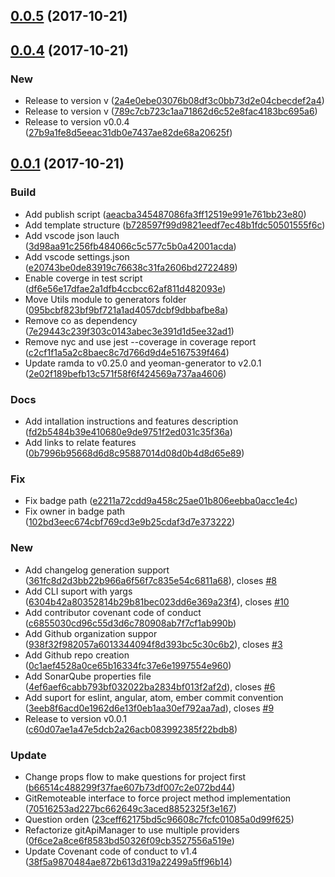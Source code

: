 <a name="0.0.5"></a>
## [0.0.5](https://github.com/red-panda-ci/generator-redpanda-node-module/compare/v0.0.4...v0.0.5) (2017-10-21)




<a name="0.0.4"></a>
## [0.0.4](https://github.com/red-panda-ci/generator-redpanda-node-module/compare/v0.0.1...v0.0.4) (2017-10-21)


### New

* Release to version v ([2a4e0ebe03076b08df3c0bb73d2e04cbecdef2a4](https://github.com/red-panda-ci/generator-redpanda-node-module/commit/2a4e0ebe03076b08df3c0bb73d2e04cbecdef2a4))
* Release to version v ([789c7cb723c1aa71862d6c52e8fac4183bc695a6](https://github.com/red-panda-ci/generator-redpanda-node-module/commit/789c7cb723c1aa71862d6c52e8fac4183bc695a6))
* Release to version v0.0.4 ([27b9a1fe8d5eeac31db0e7437ae82de68a20625f](https://github.com/red-panda-ci/generator-redpanda-node-module/commit/27b9a1fe8d5eeac31db0e7437ae82de68a20625f))



<a name="0.0.1"></a>
## [0.0.1](https://github.com/red-panda-ci/generator-redpanda-node-module/compare/b728597f99d9821eedf7ec48b1fdc50501555f6c...v0.0.1) (2017-10-21)


### Build

* Add publish script ([aeacba345487086fa3ff12519e991e761bb23e80](https://github.com/red-panda-ci/generator-redpanda-node-module/commit/aeacba345487086fa3ff12519e991e761bb23e80))
* Add template structure ([b728597f99d9821eedf7ec48b1fdc50501555f6c](https://github.com/red-panda-ci/generator-redpanda-node-module/commit/b728597f99d9821eedf7ec48b1fdc50501555f6c))
* Add vscode json lauch ([3d98aa91c256fb484066c5c577c5b0a42001acda](https://github.com/red-panda-ci/generator-redpanda-node-module/commit/3d98aa91c256fb484066c5c577c5b0a42001acda))
* Add vscode settings.json ([e20743be0de83919c76638c31fa2606bd2722489](https://github.com/red-panda-ci/generator-redpanda-node-module/commit/e20743be0de83919c76638c31fa2606bd2722489))
* Enable coverge in test script ([df6e56e17dfae2a1dfb4ccbcc62af811d482093e](https://github.com/red-panda-ci/generator-redpanda-node-module/commit/df6e56e17dfae2a1dfb4ccbcc62af811d482093e))
* Move Utils module to generators folder ([095bcbf823bf9bf721a1ad4057dcbf9dbbafbe8a](https://github.com/red-panda-ci/generator-redpanda-node-module/commit/095bcbf823bf9bf721a1ad4057dcbf9dbbafbe8a))
* Remove co as dependency ([7e29443c239f303c0143abec3e391d1d5ee32ad1](https://github.com/red-panda-ci/generator-redpanda-node-module/commit/7e29443c239f303c0143abec3e391d1d5ee32ad1))
* Remove nyc and use jest --coverage in coverage report ([c2cf1f1a5a2c8baec8c7d766d9d4e5167539f464](https://github.com/red-panda-ci/generator-redpanda-node-module/commit/c2cf1f1a5a2c8baec8c7d766d9d4e5167539f464))
* Update ramda to v0.25.0 and yeoman-generator to v2.0.1 ([2e02f189befb13c571f58f6f424569a737aa4606](https://github.com/red-panda-ci/generator-redpanda-node-module/commit/2e02f189befb13c571f58f6f424569a737aa4606))

### Docs

* Add intallation instructions and features description ([fd2b5484b39e410680e9de9751f2ed031c35f36a](https://github.com/red-panda-ci/generator-redpanda-node-module/commit/fd2b5484b39e410680e9de9751f2ed031c35f36a))
* Add links to relate features ([0b7996b95668d6d8c95887014d08d0b4d8d65e89](https://github.com/red-panda-ci/generator-redpanda-node-module/commit/0b7996b95668d6d8c95887014d08d0b4d8d65e89))

### Fix

* Fix badge path ([e2211a72cdd9a458c25ae01b806eebba0acc1e4c](https://github.com/red-panda-ci/generator-redpanda-node-module/commit/e2211a72cdd9a458c25ae01b806eebba0acc1e4c))
* Fix owner in badge path ([102bd3eec674cbf769cd3e9b25cdaf3d7e373222](https://github.com/red-panda-ci/generator-redpanda-node-module/commit/102bd3eec674cbf769cd3e9b25cdaf3d7e373222))

### New

* Add changelog generation support  ([361fc8d2d3bb22b966a6f56f7c835e54c6811a68](https://github.com/red-panda-ci/generator-redpanda-node-module/commit/361fc8d2d3bb22b966a6f56f7c835e54c6811a68)), closes [#8](https://github.com/red-panda-ci/generator-redpanda-node-module/issues/8)
* Add CLI suport with yargs  ([6304b42a80352814b29b81bec023dd6e369a23f4](https://github.com/red-panda-ci/generator-redpanda-node-module/commit/6304b42a80352814b29b81bec023dd6e369a23f4)), closes [#10](https://github.com/red-panda-ci/generator-redpanda-node-module/issues/10)
* Add contributor covenant code of conduct ([c6855030cd96c55d3d6c780908ab7f7cf1ab990b](https://github.com/red-panda-ci/generator-redpanda-node-module/commit/c6855030cd96c55d3d6c780908ab7f7cf1ab990b))
* Add Github organization suppor  ([938f32f982057a6013344094f8d393bc5c30c6b2](https://github.com/red-panda-ci/generator-redpanda-node-module/commit/938f32f982057a6013344094f8d393bc5c30c6b2)), closes [#3](https://github.com/red-panda-ci/generator-redpanda-node-module/issues/3)
* Add Github repo creation ([0c1aef4528a0ce65b16334fc37e6e1997554e960](https://github.com/red-panda-ci/generator-redpanda-node-module/commit/0c1aef4528a0ce65b16334fc37e6e1997554e960))
* Add SonarQube properties file  ([4ef6aef6cabb793bf032022ba2834bf013f2af2d](https://github.com/red-panda-ci/generator-redpanda-node-module/commit/4ef6aef6cabb793bf032022ba2834bf013f2af2d)), closes [#6](https://github.com/red-panda-ci/generator-redpanda-node-module/issues/6)
* Add suport for eslint, angular, atom, ember commit convention  ([3eeb8f6acd0e1962d6e13f0eb1aa30ef792aa7ad](https://github.com/red-panda-ci/generator-redpanda-node-module/commit/3eeb8f6acd0e1962d6e13f0eb1aa30ef792aa7ad)), closes [#9](https://github.com/red-panda-ci/generator-redpanda-node-module/issues/9)
* Release to version v0.0.1 ([c60d07ae1a47e5dcb2a26acb083992385f22bdb8](https://github.com/red-panda-ci/generator-redpanda-node-module/commit/c60d07ae1a47e5dcb2a26acb083992385f22bdb8))

### Update

* Change props flow to make questions for project first ([b66514c488299f37fae607b73df007c2e072bd44](https://github.com/red-panda-ci/generator-redpanda-node-module/commit/b66514c488299f37fae607b73df007c2e072bd44))
* GitRemoteable interface to force project method implementation ([70516253ad227bc662649c3aced8852325f3e167](https://github.com/red-panda-ci/generator-redpanda-node-module/commit/70516253ad227bc662649c3aced8852325f3e167))
* Question orden ([23ceff62175bd5c96608c7fcfc01085a0d99f625](https://github.com/red-panda-ci/generator-redpanda-node-module/commit/23ceff62175bd5c96608c7fcfc01085a0d99f625))
* Refactorize gitApiManager to use multiple providers ([0f6ce2a8ce6f8583bd50326f09cb3527556a519e](https://github.com/red-panda-ci/generator-redpanda-node-module/commit/0f6ce2a8ce6f8583bd50326f09cb3527556a519e))
* Update Covenant code of conduct to v1.4 ([38f5a9870484ae872b613d319a22499a5ff96b14](https://github.com/red-panda-ci/generator-redpanda-node-module/commit/38f5a9870484ae872b613d319a22499a5ff96b14))



